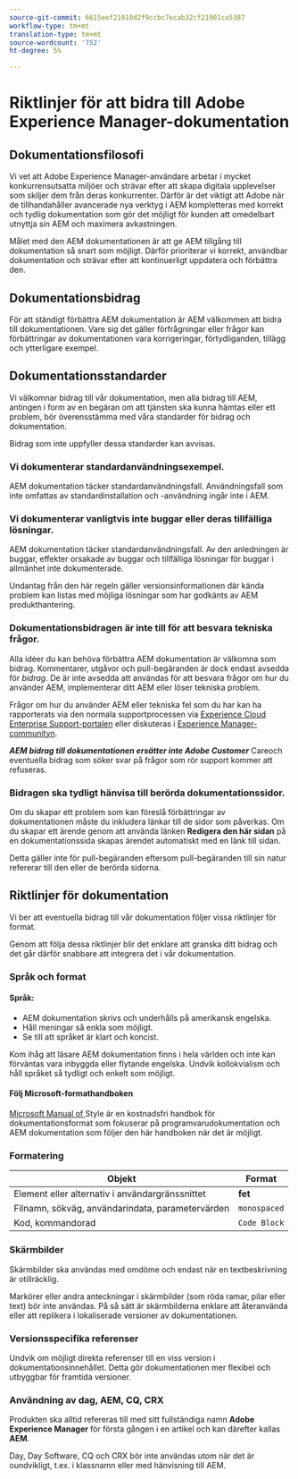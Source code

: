 ```yaml
---
source-git-commit: 6615eef21010d2f9ccbc7ecab32cf21901ca5387
workflow-type: tm+mt
translation-type: tm+mt
source-wordcount: '752'
ht-degree: 5%

---
```

# Riktlinjer för att bidra till Adobe Experience Manager-dokumentation

## Dokumentationsfilosofi

Vi vet att Adobe Experience Manager-användare arbetar i mycket konkurrensutsatta miljöer och strävar efter att skapa digitala upplevelser som skiljer dem från deras konkurrenter. Därför är det viktigt att Adobe när de tillhandahåller avancerade nya verktyg i AEM kompletteras med korrekt och tydlig dokumentation som gör det möjligt för kunden att omedelbart utnyttja sin AEM och maximera avkastningen.

Målet med den AEM dokumentationen är att ge AEM tillgång till dokumentation så snart som möjligt. Därför prioriterar vi korrekt, användbar dokumentation och strävar efter att kontinuerligt uppdatera och förbättra den.

## Dokumentationsbidrag

För att ständigt förbättra AEM dokumentation är AEM välkommen att bidra till dokumentationen. Vare sig det gäller förfrågningar eller frågor kan förbättringar av dokumentationen vara korrigeringar, förtydliganden, tillägg och ytterligare exempel.

## Dokumentationsstandarder

Vi välkomnar bidrag till vår dokumentation, men alla bidrag till AEM, antingen i form av en begäran om att tjänsten ska kunna hämtas eller ett problem, bör överensstämma med våra standarder för bidrag och dokumentation.

Bidrag som inte uppfyller dessa standarder kan avvisas.

### Vi dokumenterar standardanvändningsexempel.

AEM dokumentation täcker standardanvändningsfall. Användningsfall som inte omfattas av standardinstallation och -användning ingår inte i AEM.

### Vi dokumenterar vanligtvis inte buggar eller deras tillfälliga lösningar.

AEM dokumentation täcker standardanvändningsfall. Av den anledningen är buggar, effekter orsakade av buggar och tillfälliga lösningar för buggar i allmänhet inte dokumenterade.

Undantag från den här regeln gäller versionsinformationen där kända problem kan listas med möjliga lösningar som har godkänts av AEM produkthantering.

### Dokumentationsbidragen är inte till för att besvara tekniska frågor.

Alla idéer du kan behöva förbättra AEM dokumentation är välkomna som bidrag. Kommentarer, utgåvor och pull-begäranden är dock endast avsedda för *bidrag*. De är inte avsedda att användas för att besvara frågor om hur du använder AEM, implementerar ditt AEM eller löser tekniska problem.

Frågor om hur du använder AEM eller tekniska fel som du har kan ha rapporterats via den normala supportprocessen via [Experience Cloud Enterprise Support-portalen](https://helpx.adobe.com/se/contact/enterprise-support.ec.html) eller diskuteras i [Experience Manager-communityn](https://forums.adobe.com/community/experience-cloud/marketing-cloud/experience-manager).

***AEM bidrag till dokumentationen ersätter inte Adobe Customer*** Careoch eventuella bidrag som söker svar på frågor som rör support kommer att refuseras.

### Bidragen ska tydligt hänvisa till berörda dokumentationssidor.

Om du skapar ett problem som kan föreslå förbättringar av dokumentationen måste du inkludera länkar till de sidor som påverkas. Om du skapar ett ärende genom att använda länken **Redigera den här sidan** på en dokumentationssida skapas ärendet automatiskt med en länk till sidan.

Detta gäller inte för pull-begäranden eftersom pull-begäranden till sin natur refererar till den eller de berörda sidorna.

## Riktlinjer för dokumentation

Vi ber att eventuella bidrag till vår dokumentation följer vissa riktlinjer för format.

Genom att följa dessa riktlinjer blir det enklare att granska ditt bidrag och det går därför snabbare att integrera det i vår dokumentation.

### Språk och format

#### Språk:

* AEM dokumentation skrivs och underhålls på amerikansk engelska.
* Håll meningar så enkla som möjligt.
* Se till att språket är klart och koncist.

Kom ihåg att läsare AEM dokumentation finns i hela världen och inte kan förväntas vara inbyggda eller flytande engelska. Undvik kollokvialism och håll språket så tydligt och enkelt som möjligt.

#### Följ Microsoft-formathandboken

[Microsoft Manual of ](https://docs.microsoft.com/en-us/style-guide/welcome/) Style är en kostnadsfri handbok för dokumentationsformat som fokuserar på programvarudokumentation och AEM dokumentation som följer den här handboken när det är möjligt.

### Formatering

| Objekt | Format |
|---|---|
| Element eller alternativ i användargränssnittet | **fet** |
| Filnamn, sökväg, användarindata, parametervärden | `monospaced` |
| Kod, kommandorad | ```Code Block``` |

### Skärmbilder

Skärmbilder ska användas med omdöme och endast när en textbeskrivning är otillräcklig.

Markörer eller andra anteckningar i skärmbilder (som röda ramar, pilar eller text) bör inte användas. På så sätt är skärmbilderna enklare att återanvända eller att replikera i lokaliserade versioner av dokumentationen.

### Versionsspecifika referenser

Undvik om möjligt direkta referenser till en viss version i dokumentationsinnehållet. Detta gör dokumentationen mer flexibel och utbyggbar för framtida versioner.

### Användning av dag, AEM, CQ, CRX

Produkten ska alltid refereras till med sitt fullständiga namn **Adobe Experience Manager** för första gången i en artikel och kan därefter kallas **AEM**.

Day, Day Software, CQ och CRX bör inte användas utom när det är oundvikligt, t.ex. i klassnamn eller med hänvisning till AEM.